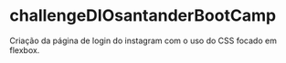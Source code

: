 # challengeDIOsantanderBootCamp
Criação da página de login do instagram com o uso do CSS focado em flexbox. 
